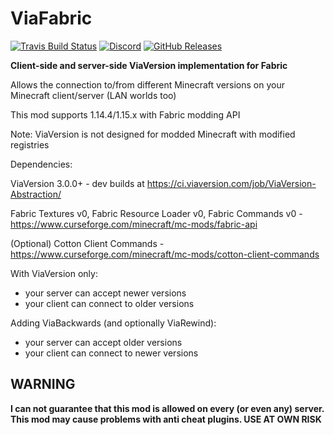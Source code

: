 # ViaFabric
[![Travis Build Status](https://travis-ci.com/ViaVersion/ViaFabric.svg?branch=master)](https://travis-ci.com/ViaVersion/ViaFabric)
[![Discord](https://img.shields.io/badge/chat-on%20discord-blue.svg)](https://viaversion.com/discord)
[![GitHub Releases](https://img.shields.io/github/downloads/ViaVersion/ViaFabric/total)](https://github.com/ViaVersion/ViaFabric/releases)

**Client-side and server-side ViaVersion implementation for Fabric**

Allows the connection to/from different Minecraft versions on your Minecraft client/server (LAN worlds too)

This mod supports 1.14.4/1.15.x with Fabric modding API

Note: ViaVersion is not designed for modded Minecraft with modified registries


Dependencies:

ViaVersion 3.0.0+ - dev builds at https://ci.viaversion.com/job/ViaVersion-Abstraction/

Fabric Textures v0, Fabric Resource Loader v0, Fabric Commands v0 - https://www.curseforge.com/minecraft/mc-mods/fabric-api

(Optional) Cotton Client Commands - https://www.curseforge.com/minecraft/mc-mods/cotton-client-commands

With ViaVersion only:
- your server can accept newer versions
- your client can connect to older versions


Adding ViaBackwards (and optionally ViaRewind):
- your server can accept older versions
- your client can connect to newer versions

## WARNING
**I can not guarantee that this mod is allowed on every (or even any) server. This mod may cause problems with anti cheat plugins. USE AT OWN RISK**
